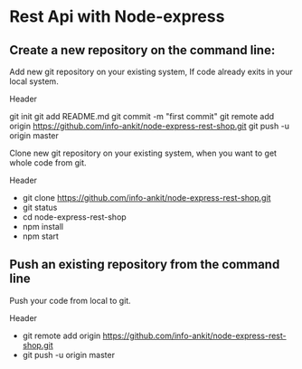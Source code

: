 # Rest Api with Node-express


## Create a new repository on the command line:

Add new git repository on your existing system, If code already exits in your local system.

Header

  git init
  git add README.md
  git commit -m "first commit"
  git remote add origin https://github.com/info-ankit/node-express-rest-shop.git
  git push -u origin master

Clone new git repository on your existing system, when you want to get whole code from git.

Header

* git clone https://github.com/info-ankit/node-express-rest-shop.git
* git status
* cd node-express-rest-shop
* npm install
* npm start

## Push an existing repository from the command line

Push your code from local to git.

Header

* git remote add origin https://github.com/info-ankit/node-express-rest-shop.git
* git push -u origin master
